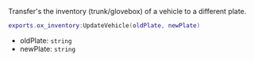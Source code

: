 Transfer's the inventory (trunk/glovebox) of a vehicle to a different plate.

```lua
exports.ox_inventory:UpdateVehicle(oldPlate, newPlate)
```

* oldPlate: `string`
* newPlate: `string`
